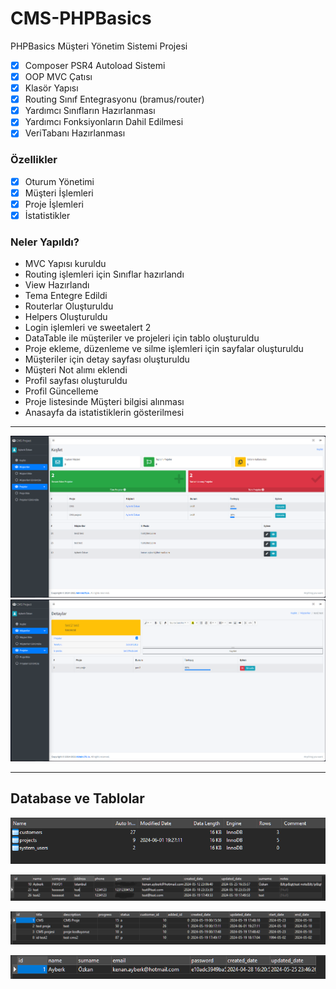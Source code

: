 # CMS-PHPBasics
PHPBasics Müşteri Yönetim Sistemi Projesi


- [x] Composer PSR4 Autoload Sistemi
- [x] OOP MVC Çatısı
- [x] Klasör Yapısı
- [x] Routing Sınıf Entegrasyonu (bramus/router)
- [x] Yardımcı Sınıfların Hazırlanması
- [x] Yardımcı Fonksiyonların Dahil Edilmesi
- [x] VeriTabanı Hazırlanması

### Özellikler
- [x] Oturum Yönetimi
- [x] Müşteri İşlemleri
- [x] Proje İşlemleri
- [x] İstatistikler

### Neler Yapıldı?

- MVC Yapısı kuruldu
- Routing işlemleri için Sınıflar hazırlandı
- View Hazırlandı
- Tema Entegre Edildi
- Routerlar Oluşturuldu
- Helpers Oluşturuldu
- Login işlemleri ve sweetalert 2
- DataTable ile müşteriler ve projeleri için tablo oluşturuldu
- Proje ekleme, düzenleme ve silme işlemleri için sayfalar oluşturuldu
- Müşteriler için detay sayfası oluşturuldu
- Müşteri Not alımı eklendi
- Profil sayfası oluşturuldu
- Profil Güncelleme
- Proje listesinde Müşteri bilgisi alınması
- Anasayfa da istatistiklerin gösterilmesi

---

![CMS1](/img/CMS1.PNG)
![CMS2](/img/CMS2.PNG)

---
## Database ve Tablolar

![CMS3](/img/CMS3.png)

![customers](/img/CMScustomers.png)

![projects](/img/CMSprojects.png)

![system_users](/img/CMSsystem_users.png)
